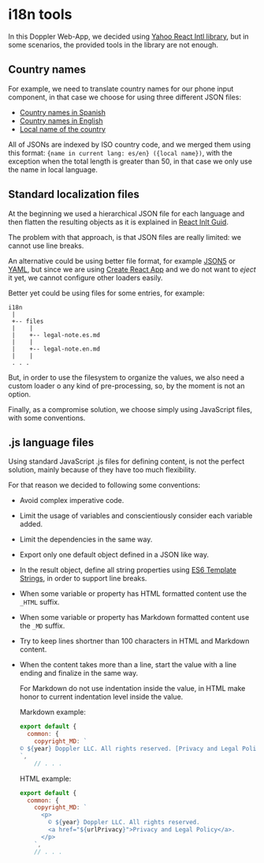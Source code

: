 # i18n tools

In this Doppler Web-App, we decided using
[Yahoo React Intl library](https://github.com/yahoo/react-intl), but in some scenarios, the
provided tools in the library are not enough.

## Country names

For example, we need to translate country names for our phone input component, in that case
we choose for using three different JSON files:

* [Country names in Spanish](./countries-es.json)
* [Country names in English](./countries-en.json)
* [Local name of the country](./countries-localized.json)

All of JSONs are indexed by ISO country code, and we merged them using this format:
`{name in current lang: es/en} ({local name})`, with the exception when the total length
is greater than 50, in that case we only use the name in local language.

## Standard localization files

At the beginning we used a hierarchical JSON file for each language and then flatten the resulting
objects as it is explained in [React Inlt Guid](https://github.com/yahoo/react-intl/wiki/Upgrade-Guide#flatten-messages-object).

The problem with that approach, is that JSON files are really limited: we cannot use line breaks.

An alternative could be using better file format, for example [JSON5](https://json5.org/) or
[YAML](https://es.wikipedia.org/wiki/YAML), but since we are using
[Create React App](https://facebook.github.io/create-react-app/) and we do not want to _eject_ it
yet, we cannot configure other loaders easily.

Better yet could be using files for some entries, for example:

```
i18n
 |
 +-- files
 |    |
 |    +-- legal-note.es.md
 |    |
 |    +-- legal-note.en.md
 |    |
 . . .
```

But, in order to use the filesystem to organize the values, we also need a custom loader o any
kind of pre-processing, so, by the moment is not an option.

Finally, as a compromise solution, we choose simply using JavaScript files, with some conventions.

## .js language files

Using standard JavaScript .js files for defining content, is not the perfect solution, mainly
because of they have too much flexibility. 

For that reason we decided to following some conventions:

* Avoid complex imperative code.

* Limit the usage of variables and conscientiously consider each variable added.

* Limit the dependencies in the same way.

* Export only one default object defined in a JSON like way.

* In the result object, define all string properties using [ES6 Template Strings](https://developers.google.com/web/updates/2015/01/ES6-Template-Strings), in order to support line breaks.

* When some variable or property has HTML formatted content use the `_HTML` suffix.

* When some variable or property has Markdown formatted content use the `_MD` suffix.

* Try to keep lines shortner than 100 characters in HTML and Markdown content.

* When the content takes more than a line, start the value with a line ending and finalize in the 
same way.

    For Markdown do not use indentation inside the value, in HTML make honor to current
indentation level inside the value.

    Markdown example:

    ```js
    export default {
      common: {
        copyright_MD: `
    © ${year} Doppler LLC. All rights reserved. [Privacy and Legal Policy](${urlPrivacy}).
    `,
        // . . .
    ```

    HTML example:

    ```js
    export default {
      common: {
        copyright_MD: `
          <p>
            © ${year} Doppler LLC. All rights reserved.
            <a href="${urlPrivacy}">Privacy and Legal Policy</a>.
          </p>
        `,
        // . . .
    ```
